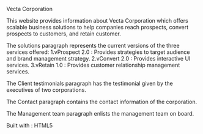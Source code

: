 Vecta Corporation

This website provides information about Vecta Corporation which offers scalable business solutions to help companies reach prospects, convert prospects to customers, and retain customer.

The solutions paragraph represents the current versions of the three services offered:
1.vProspect 2.0 : Provides strategies to target audience and brand management strategy.
2.vConvert 2.0 : Provides interactive UI services.
3.vRetain 1.0 : Provides customer relationship management services.

The Client testimonials paragraph has the testimonial given by the executives of two corporations.

The Contact paragraph contains the contact information of the corporation.

The Management team paragraph enlists the management team on board.

Built with :
HTML5

 


